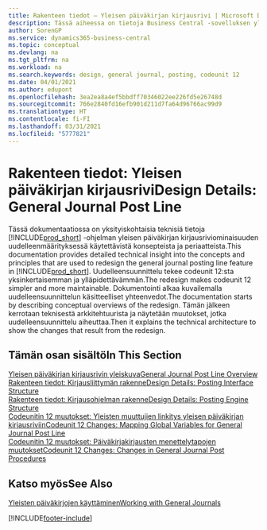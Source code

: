 ```yaml
---
title: Rakenteen tiedot – Yleisen päiväkirjan kirjausrivi | Microsoft Docs
description: Tässä aiheessa on tietoja Business Central -sovelluksen yleisen päiväkirjan kirjausriviominaisuuden uudelleenmäärityksessä käytettävistä käsitteistä ja periaatteista.
author: SorenGP
ms.service: dynamics365-business-central
ms.topic: conceptual
ms.devlang: na
ms.tgt_pltfrm: na
ms.workload: na
ms.search.keywords: design, general journal, posting, codeunit 12
ms.date: 04/01/2021
ms.author: edupont
ms.openlocfilehash: 3ea2ea8a4ef5bbdff70346022ee226fd5e26748d
ms.sourcegitcommit: 766e2840fd16efb901d211d7fa64d96766ac99d9
ms.translationtype: HT
ms.contentlocale: fi-FI
ms.lasthandoff: 03/31/2021
ms.locfileid: "5777821"
---
```

# <a name="design-details-general-journal-post-line"></a><span data-ttu-id="e7817-103">Rakenteen tiedot: Yleisen päiväkirjan kirjausrivi</span><span class="sxs-lookup"><span data-stu-id="e7817-103">Design Details: General Journal Post Line</span></span>
<span data-ttu-id="e7817-104">Tässä dokumentaatiossa on yksityiskohtaisia teknisiä tietoja [!INCLUDE[prod_short](includes/prod_short.md)] -ohjelman yleisen päiväkirjan kirjausriviominaisuuden uudelleenmäärityksessä käytettävistä konsepteista ja periaatteista.</span><span class="sxs-lookup"><span data-stu-id="e7817-104">This documentation provides detailed technical insight into the concepts and principles that are used to redesign the general journal posting line feature in [!INCLUDE[prod_short](includes/prod_short.md)].</span></span> <span data-ttu-id="e7817-105">Uudelleensuunnittelu tekee codeunit 12:sta yksinkertaisemman ja ylläpidettävämmän.</span><span class="sxs-lookup"><span data-stu-id="e7817-105">The redesign makes codeunit 12 simpler and more maintainable.</span></span> <span data-ttu-id="e7817-106">Dokumentointi alkaa kuvailemalla uudelleensuunnittelun käsitteelliset yhteenvedot.</span><span class="sxs-lookup"><span data-stu-id="e7817-106">The documentation starts by describing conceptual overviews of the redesign.</span></span> <span data-ttu-id="e7817-107">Tämän jälkeen kerrotaan teknisestä arkkitehtuurista ja näytetään muutokset, jotka uudelleensuunnittelu aiheuttaa.</span><span class="sxs-lookup"><span data-stu-id="e7817-107">Then it explains the technical architecture to show the changes that result from the redesign.</span></span>  

## <a name="in-this-section"></a><span data-ttu-id="e7817-108">Tämän osan sisältö</span><span class="sxs-lookup"><span data-stu-id="e7817-108">In This Section</span></span>  
[<span data-ttu-id="e7817-109">Yleisen päiväkirjan kirjausrivin yleiskuva</span><span class="sxs-lookup"><span data-stu-id="e7817-109">General Journal Post Line Overview</span></span>](design-details-general-journal-post-line-overview.md)  
[<span data-ttu-id="e7817-110">Rakenteen tiedot: Kirjausliittymän rakenne</span><span class="sxs-lookup"><span data-stu-id="e7817-110">Design Details: Posting Interface Structure</span></span>](design-details-posting-interface-structure.md)  
[<span data-ttu-id="e7817-111">Rakenteen tiedot: Kirjausohjelman rakenne</span><span class="sxs-lookup"><span data-stu-id="e7817-111">Design Details: Posting Engine Structure</span></span>](design-details-posting-engine-structure.md)  
[<span data-ttu-id="e7817-112">Codeunitin 12 muutokset: Yleisten muuttujien linkitys yleisen päiväkirjan kirjausriviin</span><span class="sxs-lookup"><span data-stu-id="e7817-112">Codeunit 12 Changes: Mapping Global Variables for General Journal Post Line</span></span>](design-details-codeunit-12-changes-mapping-global-variables-for-general-journal-post-line.md)  
[<span data-ttu-id="e7817-113">Codeunitin 12 muutokset: Päiväkirjakirjausten menettelytapojen muutokset</span><span class="sxs-lookup"><span data-stu-id="e7817-113">Codeunit 12 Changes: Changes in General Journal Post Procedures</span></span>](design-details-codeunit-12-changes-changes-in-general-journal-post-procedures.md)  

## <a name="see-also"></a><span data-ttu-id="e7817-114">Katso myös</span><span class="sxs-lookup"><span data-stu-id="e7817-114">See Also</span></span>  
[<span data-ttu-id="e7817-115">Yleisten päiväkirjojen käyttäminen</span><span class="sxs-lookup"><span data-stu-id="e7817-115">Working with General Journals</span></span>](ui-work-general-journals.md)


[!INCLUDE[footer-include](includes/footer-banner.md)]